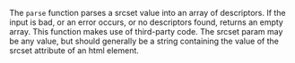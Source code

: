 
The `parse` function parses a srcset value into an array of descriptors. If the input is bad, or an error occurs, or no descriptors found, returns an empty array. This function makes use of third-party code. The srcset param may be any value, but should generally be a string containing the value of the srcset attribute of an html element.
